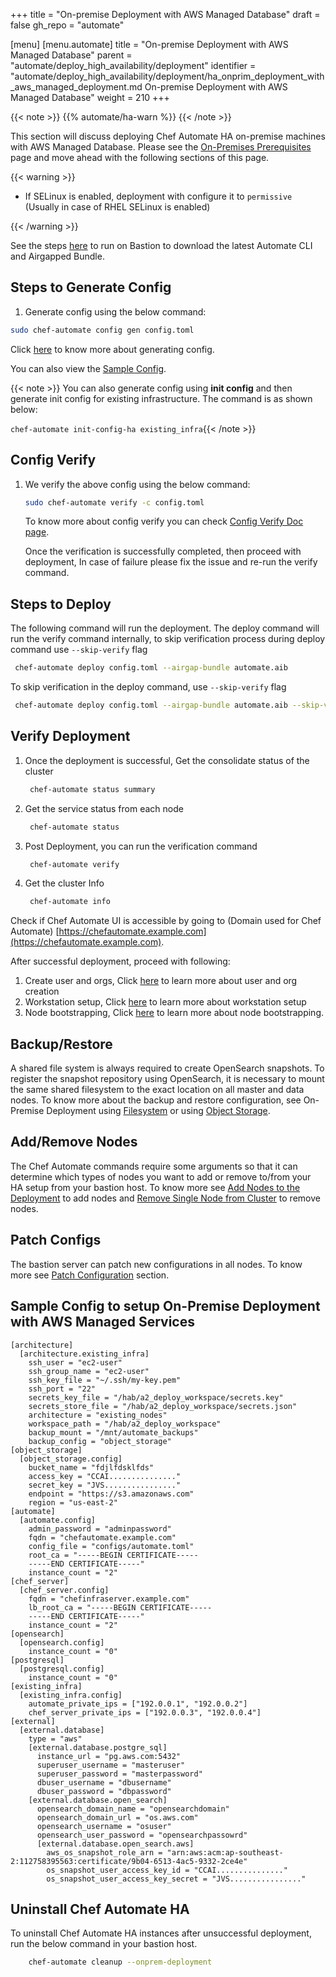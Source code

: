 +++
title = "On-premise Deployment with AWS Managed Database"
draft = false
gh_repo = "automate"

[menu]
  [menu.automate]
    title = "On-premise Deployment with AWS Managed Database"
    parent = "automate/deploy_high_availability/deployment"
    identifier = "automate/deploy_high_availability/deployment/ha_onprim_deployment_with_aws_managed_deployment.md On-premise Deployment with AWS Managed Database"
    weight = 210
+++

{{< note >}}
{{% automate/ha-warn %}}
{{< /note >}}

This section will discuss deploying Chef Automate HA on-premise machines with AWS Managed Database. Please see the [On-Premises Prerequisites](/automate/ha_on_premises_deployment_prerequisites/) page and move ahead with the following sections of this page.

{{< warning >}}

- If SELinux is enabled, deployment with configure it to `permissive` (Usually in case of RHEL SELinux is enabled)

{{< /warning >}}

See the steps [here](/automate/ha_onprim_deployment_procedure/#steps-to-run-on-bastion-host-machine) to run on Bastion to download the latest Automate CLI and Airgapped Bundle.

## Steps to Generate Config

1. Generate config using the below command:

```bash
sudo chef-automate config gen config.toml
```

Click [here](/automate/ha_config_gen) to know more about generating config.

You can also view the [Sample Config](#sample-config-to-setup-on-premise-deployment-with-aws-managed-services).

{{< note >}} You can also generate config using **init config** and then generate init config for existing infrastructure. The command is as shown below:

`chef-automate init-config-ha existing_infra`{{< /note >}}

## Config Verify

1. We verify the above config using the below command:

    ```bash
    sudo chef-automate verify -c config.toml
    ```

    To know more about config verify you can check [Config Verify Doc page](/automate/ha_verification_check/).

    Once the verification is successfully completed, then proceed with deployment, In case of failure please fix the issue and re-run the verify command.

## Steps to Deploy

The following command will run the deployment. The deploy command will run the verify command internally, to skip verification process during deploy command use `--skip-verify` flag

```bash
 chef-automate deploy config.toml --airgap-bundle automate.aib
```

To skip verification in the deploy command, use `--skip-verify` flag

```bash
 chef-automate deploy config.toml --airgap-bundle automate.aib --skip-verify
```
## Verify Deployment

1. Once the deployment is successful, Get the consolidate status of the cluster

    ```bash
     chef-automate status summary
    ```

1.  Get the service status from each node

    ```bash
     chef-automate status
    ```

1. Post Deployment, you can run the verification command  

    ```bash
     chef-automate verify
    ```

1. Get the  cluster Info

    ```bash
     chef-automate info
    ```

Check if Chef Automate UI is accessible by going to (Domain used for Chef Automate) [https://chefautomate.example.com](https://chefautomate.example.com).

After successful deployment, proceed with following:

   1. Create user and orgs, Click [here](/automate/ha_node_bootstraping/#create-users-and-organization) to learn more about user and org creation
   1. Workstation setup, Click [here](/automate/ha_node_bootstraping/#workstation-setup) to learn more about workstation setup
   1. Node bootstrapping,  Click [here](/automate/ha_node_bootstraping/#bootstraping-a-node) to learn more about node bootstrapping.

## Backup/Restore

A shared file system is always required to create OpenSearch snapshots. To register the snapshot repository using OpenSearch, it is necessary to mount the same shared filesystem to the exact location on all master and data nodes. To know more about the backup and restore configuration, see On-Premise Deployment using [Filesystem](/automate/ha_backup_restore_file_system) or using [Object Storage](/automate/ha_backup_restore_object_storage).

## Add/Remove Nodes

The Chef Automate commands require some arguments so that it can determine which types of nodes you want to add or remove to/from your HA setup from your bastion host. To know more see [Add Nodes to the Deployment](/automate/ha_add_nodes_to_the_deployment) to add nodes and [Remove Single Node from Cluster](/automate/ha_remove_single_node_from_cluster) to remove nodes.

## Patch Configs

The bastion server can patch new configurations in all nodes. To know more see [Patch Configuration](/automate/ha_config/#patch-configuration) section.

## Sample Config to setup On-Premise Deployment with AWS Managed Services

```config
[architecture]
  [architecture.existing_infra]
    ssh_user = "ec2-user"
    ssh_group_name = "ec2-user"
    ssh_key_file = "~/.ssh/my-key.pem"
    ssh_port = "22"
    secrets_key_file = "/hab/a2_deploy_workspace/secrets.key"
    secrets_store_file = "/hab/a2_deploy_workspace/secrets.json"
    architecture = "existing_nodes"
    workspace_path = "/hab/a2_deploy_workspace"
    backup_mount = "/mnt/automate_backups"
    backup_config = "object_storage"
[object_storage]
  [object_storage.config]
    bucket_name = "fdjlfdsklfds"
    access_key = "CCAI..............."
    secret_key = "JVS................"
    endpoint = "https://s3.amazonaws.com"
    region = "us-east-2"
[automate]
  [automate.config]
    admin_password = "adminpassword"
    fqdn = "chefautomate.example.com"
    config_file = "configs/automate.toml"
    root_ca = "-----BEGIN CERTIFICATE-----
    -----END CERTIFICATE-----"
    instance_count = "2"
[chef_server]
  [chef_server.config]
    fqdn = "chefinfraserver.example.com"
    lb_root_ca = "-----BEGIN CERTIFICATE-----
    -----END CERTIFICATE-----"
    instance_count = "2"
[opensearch]
  [opensearch.config]
    instance_count = "0"
[postgresql]
  [postgresql.config]
    instance_count = "0"
[existing_infra]
  [existing_infra.config]
    automate_private_ips = ["192.0.0.1", "192.0.0.2"]
    chef_server_private_ips = ["192.0.0.3", "192.0.0.4"]
[external]
  [external.database]
    type = "aws"
    [external.database.postgre_sql]
      instance_url = "pg.aws.com:5432"
      superuser_username = "masteruser"
      superuser_password = "masterpassword"
      dbuser_username = "dbusername"
      dbuser_password = "dbpassword"
    [external.database.open_search]
      opensearch_domain_name = "opensearchdomain"
      opensearch_domain_url = "os.aws.com"
      opensearch_username = "osuser"
      opensearch_user_password = "opensearchpassowrd"
      [external.database.open_search.aws]
        aws_os_snapshot_role_arn = "arn:aws:acm:ap-southeast-2:112758395563:certificate/9b04-6513-4ac5-9332-2ce4e"
        os_snapshot_user_access_key_id = "CCAI..............."
        os_snapshot_user_access_key_secret = "JVS................"
```

## Uninstall Chef Automate HA

To uninstall Chef Automate HA instances after unsuccessful deployment, run the below command in your bastion host.

```bash
    chef-automate cleanup --onprem-deployment
```
